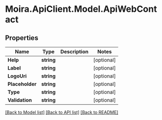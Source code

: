 # Moira.ApiClient.Model.ApiWebContact

## Properties

Name | Type | Description | Notes
------------ | ------------- | ------------- | -------------
**Help** | **string** |  | [optional] 
**Label** | **string** |  | [optional] 
**LogoUri** | **string** |  | [optional] 
**Placeholder** | **string** |  | [optional] 
**Type** | **string** |  | [optional] 
**Validation** | **string** |  | [optional] 

[[Back to Model list]](../../README.md#documentation-for-models) [[Back to API list]](../../README.md#documentation-for-api-endpoints) [[Back to README]](../../README.md)

